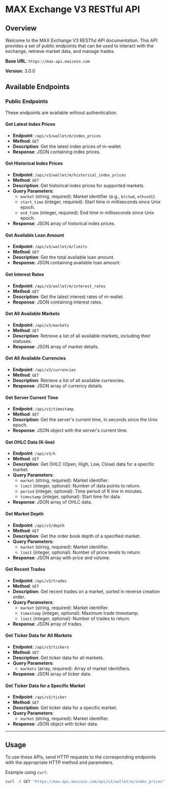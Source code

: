 # MAX Exchange V3 RESTful API

## Overview

Welcome to the MAX Exchange V3 RESTful API documentation. This API provides a set of public endpoints that can be used to interact with the exchange, retrieve market data, and manage trades. 

**Base URL**: `https://max-api.maicoin.com`

**Version**: 3.0.0

## Available Endpoints

### Public Endpoints

These endpoints are available without authentication.

#### Get Latest Index Prices

- **Endpoint**: `/api/v3/wallet/m/index_prices`
- **Method**: `GET`
- **Description**: Get the latest index prices of m-wallet.
- **Response**: JSON containing index prices.

#### Get Historical Index Prices

- **Endpoint**: `/api/v3/wallet/m/historical_index_prices`
- **Method**: `GET`
- **Description**: Get historical index prices for supported markets.
- **Query Parameters**:
  - `market` (string, required): Market identifier (e.g., `btctwd`, `ethusdt`).
  - `start_time` (integer, required): Start time in milliseconds since Unix epoch.
  - `end_time` (integer, required): End time in milliseconds since Unix epoch.
- **Response**: JSON array of historical index prices.

#### Get Available Loan Amount

- **Endpoint**: `/api/v3/wallet/m/limits`
- **Method**: `GET`
- **Description**: Get the total available loan amount.
- **Response**: JSON containing available loan amount.

#### Get Interest Rates

- **Endpoint**: `/api/v3/wallet/m/interest_rates`
- **Method**: `GET`
- **Description**: Get the latest interest rates of m-wallet.
- **Response**: JSON containing interest rates.

#### Get All Available Markets

- **Endpoint**: `/api/v3/markets`
- **Method**: `GET`
- **Description**: Retrieve a list of all available markets, including their statuses.
- **Response**: JSON array of market details.

#### Get All Available Currencies

- **Endpoint**: `/api/v3/currencies`
- **Method**: `GET`
- **Description**: Retrieve a list of all available currencies.
- **Response**: JSON array of currency details.

#### Get Server Current Time

- **Endpoint**: `/api/v3/timestamp`
- **Method**: `GET`
- **Description**: Get the server's current time, in seconds since the Unix epoch.
- **Response**: JSON object with the server's current time.

#### Get OHLC Data (K-line)

- **Endpoint**: `/api/v3/k`
- **Method**: `GET`
- **Description**: Get OHLC (Open, High, Low, Close) data for a specific market.
- **Query Parameters**:
  - `market` (string, required): Market identifier.
  - `limit` (integer, optional): Number of data points to return.
  - `period` (integer, optional): Time period of K line in minutes.
  - `timestamp` (integer, optional): Start time for data.
- **Response**: JSON array of OHLC data.

#### Get Market Depth

- **Endpoint**: `/api/v3/depth`
- **Method**: `GET`
- **Description**: Get the order book depth of a specified market.
- **Query Parameters**:
  - `market` (string, required): Market identifier.
  - `limit` (integer, optional): Number of price levels to return.
- **Response**: JSON array with price and volume.

#### Get Recent Trades

- **Endpoint**: `/api/v3/trades`
- **Method**: `GET`
- **Description**: Get recent trades on a market, sorted in reverse creation order.
- **Query Parameters**:
  - `market` (string, required): Market identifier.
  - `timestamp` (integer, optional): Maximum trade timestamp.
  - `limit` (integer, optional): Number of trades to return.
- **Response**: JSON array of trades.

#### Get Ticker Data for All Markets

- **Endpoint**: `/api/v3/tickers`
- **Method**: `GET`
- **Description**: Get ticker data for all markets.
- **Query Parameters**:
  - `markets` (array, required): Array of market identifiers.
- **Response**: JSON array of ticker data.

#### Get Ticker Data for a Specific Market

- **Endpoint**: `/api/v3/ticker`
- **Method**: `GET`
- **Description**: Get ticker data for a specific market.
- **Query Parameters**:
  - `market` (string, required): Market identifier.
- **Response**: JSON object with ticker data.

---

## Usage

To use these APIs, send HTTP requests to the corresponding endpoints with the appropriate HTTP method and parameters.

Example using `curl`:

```bash
curl -X GET "https://max-api.maicoin.com/api/v3/wallet/m/index_prices" -H "accept: application/json"
